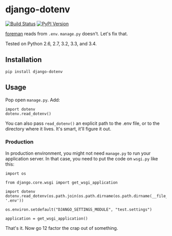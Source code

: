 # django-dotenv

[![Build Status](https://travis-ci.org/jpadilla/django-dotenv.svg)](https://travis-ci.org/jpadilla/django-dotenv)
[![PyPI Version](https://pypip.in/version/django-dotenv/badge.svg)](https://pypi.python.org/pypi/django-dotenv)

[foreman](https://github.com/ddollar/foreman) reads from `.env`. `manage.py`
doesn't. Let's fix that.

Tested on Python 2.6, 2.7, 3.2, 3.3, and 3.4.

## Installation

```
pip install django-dotenv
```

## Usage

Pop open `manage.py`. Add:

```
import dotenv
dotenv.read_dotenv()
```

You can also pass `read_dotenv()` an explicit path to the .env file, or to the directory where it lives. It's smart, it'll figure it out.

### Production

In production environment, you might not need `manage.py` to run your application server. In that case, you need to put the code on `wsgi.py` like this:

```
import os

from django.core.wsgi import get_wsgi_application

import dotenv
dotenv.read_dotenv(os.path.join(os.path.dirname(os.path.dirname(__file__)), '.env'))

os.environ.setdefault("DJANGO_SETTINGS_MODULE", "test.settings")

application = get_wsgi_application()

```

That's it. Now go 12 factor the crap out of something.

